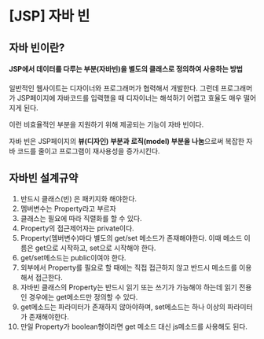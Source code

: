 # [JSP] 자바 빈

## 자바 빈이란?

#### JSP에서 데이터를 다루는 부분(자바빈)을 별도의 클래스로 정의하여 사용하는 방법

일반적인 웹사이트는 디자이너와 프로그래머가 협력해서 개발한다. 그런데 프로그래머가 JSP페이지에 자바코드를 입력했을 때 디자이너는 해석하기 어렵고 효율도 매우 떨어지게 된다. 

이런 비효율적인 부분을 지원하기 위해 제공되는 기능이 자바 빈이다.

자바 빈은 JSP페이지의 **뷰(디자인) 부분과 로직(model) 부분을 나눔**으로써 복잡한 자바 코드를 줄이고 프로그램이 재사용성을 증가시킨다.



## 자바빈 설계규약

1. 반드시 클래스(빈) 은 패키지화 해야한다.
2. 멤버변수는 Property라고 부르자
3. 클래스는 필요에 따라 직렬화를 할 수 있다.
4. Property의 접근제어자는 private이다.
5. Property(멤버변수)마다 별도의 get/set 메소드가 존재해야한다. 이때 메소드 이름은 get으로 시작하고, set으로 시작해야 한다.
6. get/set메소드는 public이여야 한다.
7. 외부에서 Property를 필요로 할 때에는 직접 접근하지 않고 반드시 메소드를 이용해서 접근한다.
8. 자바빈 클래스의 Property는 반드시 읽기 또는 쓰기가 가능해야 하는데 읽기 전용인 경우에는 get메소드만 정의할 수 있다.
9. get메소드는 파라미터가 존재하지 않아야하며, set메소드는 하나 이상의 파라미터가 존재해야한다.
10. 만일 Property가 boolean형이라면 get 메소드 대신 js메소드를 사용해도 된다.